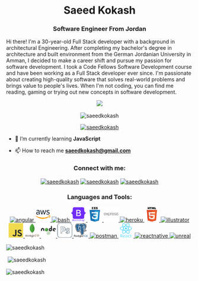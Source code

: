 <h1 align="center">Saeed Kokash</h1>
<h3 align="center">Software Engineer From Jordan</h3>

<p> Hi there! I'm a 30-year-old Full Stack developer with a background in architectural Engineering. After completing my bachelor's degree in architecture and built environment from the German Jordanian University in Amman, I decided to make a career shift and pursue my passion for software development. I took a Code Fellows Software Development course and have been working as a Full Stack developer ever since. I'm passionate about creating high-quality software that solves real-world problems and brings value to people's lives. When I'm not coding, you can find me reading, gaming or trying out new concepts in software development. </p>

<!-- <p align="center"><img src="https://cdn.discordapp.com/attachments/989739808286974002/1076772115639971880/Saeed_Kokash_a_man_in_front_of_a_computer_screen_computer_graph_a7de4411-9442-4499-9793-bd763d3f4956.png"  width="600"></p> -->

<!-- <p align="center"><img src="https://cdn.discordapp.com/attachments/989739808286974002/1076782824918634537/Saeed_Kokash_a_man_in_front_of_a_computer_screen_doing_hologram_a67c4f91-9e2c-40c0-867f-76a2e308ed25.png"></p> -->

<p align="center"><img src="https://cdn.discordapp.com/attachments/989739808286974002/1076782971698298891/Saeed_Kokash_a_man_in_front_of_a_computer_screen_doing_hologram_26f22d8d-ba98-43b1-9ced-4621444c5fe9.png"></p>

<p align="center"> <img src="https://komarev.com/ghpvc/?username=saeedkokash&label=Profile%20views&color=0e75b6&style=flat" alt="saeedkokash" /> </p>

<p align="center"> <a href="https://github.com/ryo-ma/github-profile-trophy"><img src="https://github-profile-trophy.vercel.app/?username=saeedkokash" alt="saeedkokash" /></a> </p>

- 🌱 I’m currently learning **JavaScript**

<!-- - 👨‍💻 All of my projects are available at [Portfolio](https://saeed-kokash-portfolio.netlify.app/) -->

- 📫 How to reach me **saeedkokash@gmail.com**

<!-- - ⚡ Fun fact **I think I have good humor!** -->

<h3 align="center">Connect with me:</h3>
<p align="center">
<a href="https://linkedin.com/in/saeedkokash" target="blank"><img align="center" src="https://raw.githubusercontent.com/rahuldkjain/github-profile-readme-generator/master/src/images/icons/Social/linked-in-alt.svg" alt="saeedkokash" height="30" width="40" /></a>
<a href="https://fb.com/saeedkokash" target="blank"><img align="center" src="https://raw.githubusercontent.com/rahuldkjain/github-profile-readme-generator/master/src/images/icons/Social/facebook.svg" alt="saeedkokash" height="30" width="40" /></a>
<a href="https://instagram.com/saeedkokash" target="blank"><img align="center" src="https://raw.githubusercontent.com/rahuldkjain/github-profile-readme-generator/master/src/images/icons/Social/instagram.svg" alt="saeedkokash" height="30" width="40" /></a>
</p>

<h3 align="center">Languages and Tools:</h3>
<p align="center"> <a href="https://angular.io" target="_blank" rel="noreferrer"> <img src="https://angular.io/assets/images/logos/angular/angular.svg" alt="angular" width="40" height="40"/> </a> <a href="https://aws.amazon.com" target="_blank" rel="noreferrer"> <img src="https://raw.githubusercontent.com/devicons/devicon/master/icons/amazonwebservices/amazonwebservices-original-wordmark.svg" alt="aws" width="40" height="40"/> </a> <a href="https://www.gnu.org/software/bash/" target="_blank" rel="noreferrer"> <img src="https://www.vectorlogo.zone/logos/gnu_bash/gnu_bash-icon.svg" alt="bash" width="40" height="40"/> </a> <a href="https://getbootstrap.com" target="_blank" rel="noreferrer"> <img src="https://raw.githubusercontent.com/devicons/devicon/master/icons/bootstrap/bootstrap-plain-wordmark.svg" alt="bootstrap" width="40" height="40"/> </a> <a href="https://www.w3schools.com/css/" target="_blank" rel="noreferrer"> <img src="https://raw.githubusercontent.com/devicons/devicon/master/icons/css3/css3-original-wordmark.svg" alt="css3" width="40" height="40"/> </a> <a href="https://expressjs.com" target="_blank" rel="noreferrer"> <img src="https://raw.githubusercontent.com/devicons/devicon/master/icons/express/express-original-wordmark.svg" alt="express" width="40" height="40"/> </a> <a href="https://heroku.com" target="_blank" rel="noreferrer"> <img src="https://www.vectorlogo.zone/logos/heroku/heroku-icon.svg" alt="heroku" width="40" height="40"/> </a> <a href="https://www.w3.org/html/" target="_blank" rel="noreferrer"> <img src="https://raw.githubusercontent.com/devicons/devicon/master/icons/html5/html5-original-wordmark.svg" alt="html5" width="40" height="40"/> </a> <a href="https://www.adobe.com/in/products/illustrator.html" target="_blank" rel="noreferrer"> <img src="https://www.vectorlogo.zone/logos/adobe_illustrator/adobe_illustrator-icon.svg" alt="illustrator" width="40" height="40"/> </a> <a href="https://developer.mozilla.org/en-US/docs/Web/JavaScript" target="_blank" rel="noreferrer"> <img src="https://raw.githubusercontent.com/devicons/devicon/master/icons/javascript/javascript-original.svg" alt="javascript" width="40" height="40"/> </a> <a href="https://www.mongodb.com/" target="_blank" rel="noreferrer"> <img src="https://raw.githubusercontent.com/devicons/devicon/master/icons/mongodb/mongodb-original-wordmark.svg" alt="mongodb" width="40" height="40"/> </a> <a href="https://nodejs.org" target="_blank" rel="noreferrer"> <img src="https://raw.githubusercontent.com/devicons/devicon/master/icons/nodejs/nodejs-original-wordmark.svg" alt="nodejs" width="40" height="40"/> </a> <a href="https://www.photoshop.com/en" target="_blank" rel="noreferrer"> <img src="https://raw.githubusercontent.com/devicons/devicon/master/icons/photoshop/photoshop-line.svg" alt="photoshop" width="40" height="40"/> </a> <a href="https://www.postgresql.org" target="_blank" rel="noreferrer"> <img src="https://raw.githubusercontent.com/devicons/devicon/master/icons/postgresql/postgresql-original-wordmark.svg" alt="postgresql" width="40" height="40"/> </a> <a href="https://postman.com" target="_blank" rel="noreferrer"> <img src="https://www.vectorlogo.zone/logos/getpostman/getpostman-icon.svg" alt="postman" width="40" height="40"/> </a> <a href="https://reactjs.org/" target="_blank" rel="noreferrer"> <img src="https://raw.githubusercontent.com/devicons/devicon/master/icons/react/react-original-wordmark.svg" alt="react" width="40" height="40"/> </a> <a href="https://reactnative.dev/" target="_blank" rel="noreferrer"> <img src="https://reactnative.dev/img/header_logo.svg" alt="reactnative" width="40" height="40"/> </a> <a href="https://unrealengine.com/" target="_blank" rel="noreferrer"> <img src="https://raw.githubusercontent.com/kenangundogan/fontisto/036b7eca71aab1bef8e6a0518f7329f13ed62f6b/icons/svg/brand/unreal-engine.svg" alt="unreal" width="40" height="40"/> </a> </p>

<p><img align="center" src="https://github-readme-stats.vercel.app/api/top-langs?username=saeedkokash&show_icons=true&locale=en&layout=compact" alt="saeedkokash" /></p>

<p>&nbsp;<img align="center" src="https://github-readme-stats.vercel.app/api?username=saeedkokash&show_icons=true&locale=en" alt="saeedkokash" /></p>

<p><img align="center" src="https://github-readme-streak-stats.herokuapp.com/?user=saeedkokash&" alt="saeedkokash" /></p>


<!--
**SaeedKokash/SaeedKokash** is a ✨ _special_ ✨ repository because its `README.md` (this file) appears on your GitHub profile.

![](https://github-readme-stats.vercel.app/api?username=saeedkokash&&show_icons=true&title_color=ffffff&icon_color=bb2acf&text_color=daf7dc&bg_color=151515)

Here are some ideas to get you started:

- 🔭 I’m currently working on ...
- 🌱 I’m currently learning ...
- 👯 I’m looking to collaborate on ...
- 🤔 I’m looking for help with ...
- 💬 Ask me about ...
- 📫 How to reach me: ...
- 😄 Pronouns: ...
- ⚡ Fun fact: ...
-->
